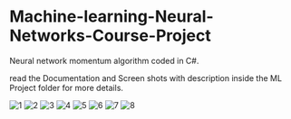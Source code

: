 # Machine-learning-Neural-Networks-Course-Project
Neural network momentum algorithm coded in C#.

read the Documentation and Screen shots with description inside the ML Project folder for more details.

![1](https://user-images.githubusercontent.com/66659379/131342636-392daf2b-3907-4058-a117-a8275b6bed2c.png)
![2](https://user-images.githubusercontent.com/66659379/131342646-37371ece-4635-4a62-8891-0d3cfe45766e.png)
![3](https://user-images.githubusercontent.com/66659379/131342654-dba26ac0-3228-499d-bea1-666156fff749.png)
![4](https://user-images.githubusercontent.com/66659379/131342665-cd30f19d-b0b2-4778-8303-ee02f714bba0.png)
![5](https://user-images.githubusercontent.com/66659379/131342671-00d846a1-299f-494b-8bf2-b9997eb1ad6e.png)
![6](https://user-images.githubusercontent.com/66659379/131342683-446e0956-dada-4a4f-a589-494d6f6f9388.png)
![7](https://user-images.githubusercontent.com/66659379/131342689-c7b7c49d-0d86-405a-afb7-3d0590d31792.png)
![8](https://user-images.githubusercontent.com/66659379/131342694-b848bf68-6a7c-48e5-a229-aa75147ca405.png)
